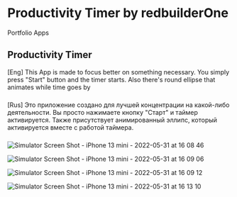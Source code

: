# Productivity Timer by redbuilderOne
Portfolio Apps

Productivity Timer
------------------

\[Eng\] This App is made to focus better on something necessary. You simply press "Start" button and the timer starts. Also there's round ellipse that animates while time goes by
###
\[Rus\] Это приложение создано для лучшей концентрации на какой-либо деятельности. Вы просто нажимаете кнопку "Старт" и таймер активируется. Также присутствует анимированный эллипс, который активируется вместе с работой таймера.
###

![Simulator Screen Shot - iPhone 13 mini - 2022-05-31 at 16 08 46](https://user-images.githubusercontent.com/95698427/171181907-7c119057-b230-486d-a69b-8d11439b9476.jpeg)

![Simulator Screen Shot - iPhone 13 mini - 2022-05-31 at 16 09 06](https://user-images.githubusercontent.com/95698427/171181920-82fd151c-f5f1-42a7-93a4-4443d23e6654.png)

![Simulator Screen Shot - iPhone 13 mini - 2022-05-31 at 16 09 12](https://user-images.githubusercontent.com/95698427/171181937-8445c591-f003-43d9-98fc-a761ddb269cb.png)

![Simulator Screen Shot - iPhone 13 mini - 2022-05-31 at 16 13 10](https://user-images.githubusercontent.com/95698427/171182067-406595e7-4b7b-4b69-9750-bb50c735aeac.png)



